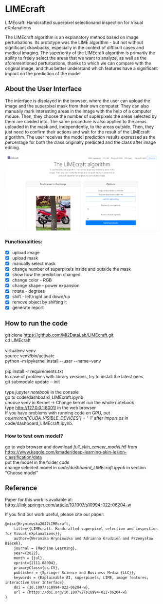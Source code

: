 # LIMEcraft
LIMEcraft: Handcrafted superpixel selectionand inspection for Visual eXplanations


The LIMEcraft algorithm is an explanatory method based on image perturbations. Its prototype was the LIME algorithm - but not without significant drawbacks, especially in the context of difficult cases and medical imaging. The superiority of the LIMEcraft algorithm is primarily the ability to freely select the areas that we want to analyze, as well as the aforementioned perturbations, thanks to which we can compare with the original image, and thus better understand which features have a significant impact on the prediction of the model.

## About the User Interface

The interface is displayed in the browser, where the user can upload the image and the superpixel mask from their own computer. They can also manually mark interesting areas in the image with the help of a computer mouse. Then, they choose the number of superpixels the areas selected by them are divided into. The same procedure is also applied to the areas uploaded in the mask and, independently, to the areas outside. Then, they just need to confirm their actions and wait for the result of the LIMEcraft algorithm. The user receives the model prediction results expressed as the percentage for both the class originally predicted and the class after image editing.

 <p align="center">
  <img src="user_interface.png" alt="User Interface"  width="700"/>
</p>

### Functionalities:
- [x] upload image
- [x] upload mask
- [x] manually select mask
- [x] change number of superpixels inside and outside the mask
- [x] show how the prediction changed
- [x] change color - RGB
- [x] change shape - power expansion
- [x] rotate - degrees
- [x] shift - left/right and down/up
- [x] remove object by shifting it
- [x] generate report

## How to run the code

git clone https://github.com/MI2DataLab/LIMEcraft.git \
cd LIMEcraft\
\
virtualenv venv\
source venv/bin/activate\
python -m ipykernel install --user --name=venv\
\
pip install -r requirements.txt\
In case of problems with library versions, try to install the latest ones \
git submodule update --init\
\
type *jupyter notebook* in the console\
go to code/dashboard_LIMEcraft.ipynb\
choose venv in Kernel -> Change kernel
run the whole notebook\
type http://127.0.0.1:8001/ in the web browser
\
If you have problems with running code on GPU, put *os.environ['CUDA_VISIBLE_DEVICES'] = '-1'* after *import os* in code/dashboard_LIMEcraft.ipynb.

### How to test own model?

go to web browser and download *full_skin_cancer_model.h5* from https://www.kaggle.com/kmader/deep-learning-skin-lesion-classification/data \
put the model in the folder *code*\
change selected model in *code/dashboard_LIMEcraft.ipynb* in section "Choose model"

## Reference

Paper for this work is avaliable at:
<https://link.springer.com/article/10.1007/s10994-022-06204-w>

If you find our work useful, please cite our paper:

```
@misc{Hryniewska2022LIMEcraft,
	title={{LIMEcraft: Handcrafted superpixel selection and inspection for Visual eXplanations}}, 
	author={Weronika Hryniewska and Adrianna Grudzień and Przemysław Biecek},
	journal = {Machine Learning},
	year={2022},
	month = {jul},
	eprint={2111.08094},
	primaryClass={cs.CV},
	publisher = {Springer Science and Business Media {LLC}},
	keywords = {Explainable AI, superpixels, LIME, image features, interactive User Interface},
	doi = {10.1007/s10994-022-06204-w},
	url = {https://doi.org/10.1007%2Fs10994-022-06204-w}
}
```

